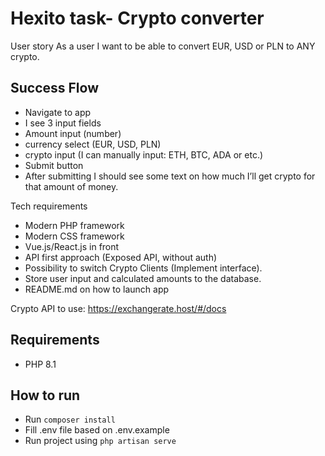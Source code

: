 
# Hexito task- Crypto converter

User story
As a user I want to be able to convert EUR, USD or PLN to ANY crypto.

## Success Flow
- Navigate to app
- I see 3 input fields
- Amount input (number)
- currency select (EUR, USD, PLN)
- crypto input (I can manually input: ETH, BTC, ADA or etc.)
- Submit button
- After submitting I should see some text on how much I’ll get crypto for that amount of
  money.


Tech requirements
- Modern PHP framework
- Modern CSS framework
- Vue.js/React.js in front
- API first approach (Exposed API, without auth)
- Possibility to switch Crypto Clients (Implement interface).
- Store user input and calculated amounts to the database.
- README.md on how to launch app

Crypto API to use: https://exchangerate.host/#/docs

## Requirements
- PHP 8.1
## How to run
- Run ```composer install```
- Fill .env file based on .env.example
- Run project using ```php artisan serve```


